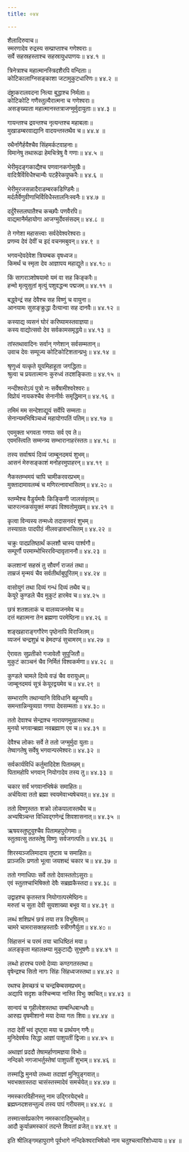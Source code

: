 ```yaml
---
title: ०४४

---
```

शैलादिरुवाच॥  
स्मरणादेव रुद्रस्य सम्प्राप्ताश्च गणेश्वराः॥  
सर्वे सहस्रहस्ताश्च सहस्रायुधपाणयः॥ ४४.१ ॥  
  
त्रिनेत्राश्च महात्मानस्त्रिदशैरपि वन्दिताः॥  
कोटिकालाग्निसङ्काशा जटामुकुटधारिणः॥ ४४.२ ॥  
  
दंष्ट्राकरालवदना नित्या बुद्धाश्च निर्मलाः॥  
कोटिकोटि गणैस्तुल्यैरात्मना च गणेश्वराः॥  
असङ्ख्याता महात्मानस्तत्राजग्मुर्मुदायुताः॥ ४४.३ ॥  
  
गायन्तश्च द्रवन्तश्च नृत्यन्तश्च महाबलाः॥  
मुखाडम्बरवाद्यानि वादयन्तस्तथैव च॥ ४४.४ ॥  
  
रथैर्नागैर्हयैश्चैव सिंहमर्कटवाहनाः॥  
विमानेषु तथारूढा हेमचित्रेषु वै गणाः॥ ४४.५ ॥  
  
भेरीमृदङ्गकाद्यैश्च पणवानकगोमुखैः॥  
वादित्रैर्विविधैश्चान्यैः पटहैरेकपुष्करैः॥ ४४.६ ॥  
  
भेरीमुरजसन्नादैराडम्बरकडिण्डिमैः॥  
मर्दलैर्वेणुवीणाभिर्विविधैस्तालनिःस्वनैः॥ ४४.७ ॥  
  
दर्दुरैस्तलघातैश्च कच्छपैः पणवैरपि॥  
वाद्यमानैर्महायोगा आजग्मुर्देवसंसदम्॥ ४४.८ ॥  
  
ते गणेशा महासत्त्वाः सर्वदेवेश्वरेश्वराः॥  
प्रणम्य देवं देवीं च इदं वचनमबुवन्॥ ४४.९ ॥  
  
भगवन्देवदेवेश त्रियम्बक वृषध्वज॥  
किमर्थं च स्मृता देव आज्ञापय महाद्युते॥ ४४.१೦ ॥  
  
किं सागराञ्शोषयामो यमं वा सह किङ्करैः॥  
हन्मो मृत्युसुतां मृत्युं पशुवद्धन्म पद्मजम्॥ ४४.११ ॥  
  
बद्ध्वेन्द्रं सह देवैश्च सह विष्णुं च वायुना॥  
आनयामः सुसङ्क्रुद्धा दैत्यान्वा सह दानवैः॥ ४४.१२ ॥  
  
कस्याद्य व्यसनं घोरं करिष्यामस्तवाज्ञया॥  
कस्य वाद्योत्सवो देव सर्वकामसमृद्धये॥ ४४.१३ ॥  
  
तांस्तथावादिनः सर्वान् गणेशान् सर्वसम्मतान्॥  
उवाच देवः सम्पूज्य कोटिकोटिशतान्प्रभुः॥ ४४.१४ ॥  
  
श्रृणुध्वं यत्कृते यूयमिहाहूता जगद्धिताः॥  
श्रुत्वा च प्रयतात्मानः कुरुध्वं तदशङ्किताः॥ ४४.१५ ॥  
  
नन्दीश्वरोऽयं पुत्रो नः सर्वेषामीश्वरेश्वरः॥  
विप्रोयं नायकश्चैव सेनानीर्वः समृद्धिमान्॥ ४४.१६ ॥  
  
तमिमं मम सन्देशाद्यूयं सर्वेपि सम्मताः॥  
सेनान्यमभिषिञ्चध्वं महायोगपतिं पतिम्॥ ४४.१७ ॥  
  
एवमुक्ता भगवता गणपाः सर्व एव ते॥  
एवमस्त्विति सम्मन्त्र्य सम्भारानाहरंस्ततः॥ ४४.१८ ॥  
  
तस्य सर्वाश्रयं दिव्यं जाम्बूनदमयं शुभम्॥  
आसनं मेरुसङ्काशं मनोहरमुपाहरन्॥ ४४.१९ ॥  
  
नैकस्तम्भमयं चापि चामीकरवरप्रभम्॥  
मुक्तादामावलम्बं च मणिरत्नावभासितम्॥ ४४.२೦ ॥  
  
स्तम्भैश्च वैडुर्यमयैः किङ्किणी जालसंवृतम्॥  
चारुरत्नकसंयुक्तं मण्डपं विश्वतोमुखम्॥ ४४.२१ ॥  
  
कृत्वा विन्यस्य तन्मध्ये तदासनवरं शुभम्॥  
तस्याग्रतः पादपीठं नीलवज्रावभासितम्॥ ४४.२२ ॥  
  
चक्रुः पादप्रतिष्ठार्थं कलशौ चास्य पार्श्वगौ॥  
सम्पूर्णौ परमाम्भोभिररविन्दावृताननौ॥ ४४.२३ ॥  
  
कलशानां सहस्रं तु सौवर्णं राजतं तथा॥  
ताम्रजं मृन्मयं चैव सर्वतीर्थाबुपूरितम्॥ ४४.२४ ॥  
  
वासोयुगं तथा दिव्यं गन्धं दिव्यं तथैव च॥  
केयूरे कुण्डले चैव मुकुटं हारमेव च॥ ४४.२५ ॥  
  
छत्रं शतशलाकं च वालव्यजनमेव च॥  
दत्तं महात्मना तेन ब्रह्मणा परमेष्ठिना॥ ४४.२६ ॥  
  
शङ्खहाराङ्गगौरेण पृष्ठेनापि विराजितम्॥  
व्यजनं चन्द्रशुभ्रं च हेमदण्डं सुचामरम्॥ ४४.२७ ॥  
  
ऐरावतः सुप्रतीको गजावेतौ सुपूजितौ॥  
मुकुटं काञ्चनं चैव निर्मितं विश्वकर्मणा॥ ४४.२८ ॥  
  
कुण्डले चामले दिव्ये वज्रं चैव वरायुधम्॥  
जाम्बूनदमयं सूत्रं केयूरद्वयमेव च॥ ४४.२९ ॥  
  
सम्भाराणि तथान्यानि विविधानि बहून्यपि॥  
समन्तान्निन्युव्यग्रा गणपा देवसम्मताः॥ ४४.३೦ ॥  
  
ततो देवाश्च सेन्द्राश्च नारायणमुखास्तथा॥  
मुनयो भगवान्ब्रह्मा नवब्रह्माण एव च॥ ४४.३१ ॥  
  
देवैश्च लोकाः सर्वे ते ततो जग्मुर्मुदा युताः॥  
तेष्वागतेषु सर्वेषु भगवान्परमेश्वरः॥ ४४.३२ ॥  
  
सर्वकार्यविधिं कर्तुमादिदेश पितामहम्॥  
पितामहोपि भगवान् नियोगादेव तस्य तु॥ ४४.३३ ॥  
  
चकार सर्वं भगवानभिषेकं समाहितः॥  
अर्चयित्वा ततो ब्रह्मा स्वयमेवाभ्यषेचयत्॥ ४४.३४ ॥  
  
ततो विष्णुस्ततः शक्रो लोकपालास्तथैव च॥  
अभ्यषिञ्चन्त विधिवद्गणेन्द्रं शिवशासनात्॥ ४४.३५ ॥  
  
ऋषयस्तुष्टुवुश्चैव पितामहपुरोगमाः॥  
स्तुतवत्सु ततस्तेषु विष्णुः सर्वजगत्पतिः॥ ४४.३६ ॥  
  
शिरस्यञ्जलिमादाय तुष्टाव च समाहितः॥  
प्राञ्जलिः प्रणतो भूत्वा जयशब्दं चकार च॥ ४४.३७ ॥  
  
ततो गणाधिपाः सर्वे ततो देवास्ततोऽसुराः॥  
एवं स्तुतश्चाभिषिक्तो देवैः सब्रह्मकैस्तदा॥ ४४.३८ ॥  
  
उद्वाहश्च कृतस्तत्र नियोगात्परमेष्ठिनः॥  
मरुतां च सुता देवी सुयशाख्या बभूव या॥ ४४.३९ ॥  
  
लब्धं शशिप्रभं छत्रं तया तत्र विभूषितम्॥  
चामरे चामरासक्तहस्ताग्रैः स्त्रीगणैर्युता॥ ४४.४೦ ॥  
  
सिंहासनं च परमं तया चाधिष्ठितं मया॥  
अलङ्कृता महालक्ष्म्या मुकुटाद्यैः सुभूषणैः॥ ४४.४१ ॥  
  
लब्धो हारश्च परमो देव्याः कण्ठगतस्तथा॥  
वृषेन्द्रश्च सितो नागः सिंहः सिंहध्वजस्तथा॥ ४४.४२ ॥  
  
रथश्च हेमच्छत्रं च चन्द्रबिम्बसमप्रभम्॥  
अद्यापि सदृशः कश्चिन्मया नास्ति विभुः क्वचित्॥ ४४.४३ ॥  
  
सान्वयं च गृहीत्वेशस्तथा सम्बन्धिबान्धवैः॥  
आरुह्य वृषमीशानो मया देव्या गतः शिवः॥ ४४.४४ ॥  
  
तदा देवीं भवं दृष्ट्वा मया च प्रार्थयन् गणैः॥  
मुनिदेवर्षयः सिद्धा आज्ञां पाशुपतीं द्विजाः॥ ४४.४५ ॥  
  
अथाज्ञां प्रददौ तेषामर्हाणामज्ञया विभोः॥  
नन्दिको नगजाभर्तुस्तेषां पाशुपतीं शुभाम्॥ ४४.४६ ॥  
  
तस्माद्धि मुनयो लब्ध्वा तदाज्ञां मुनिपुङ्गवात्॥  
भवभक्तास्तदा चासंस्तस्मादेवं समर्चयेत्॥ ४४.४७ ॥  
  
नमस्कारविहीनस्तु नाम उद्गिरयेद्भवे॥  
ब्रह्मघ्नदशसन्तुल्यं तस्य पापं गरीयसम्॥ ४४.४८ ॥  
  
तस्मात्सर्वप्रकारेण नमस्कारादिमुच्चरेत्॥  
आदौ कुर्यान्नमस्कारं तदन्ते शिवतां व्रजेत्॥ ४४.४९ ॥  
  
इति श्रीलिङ्गमहापुराणे पूर्वभागे नन्दिकेश्वराभिषेको नाम चतुश्चत्वारिंशोध्यायः॥ ४४ ॥